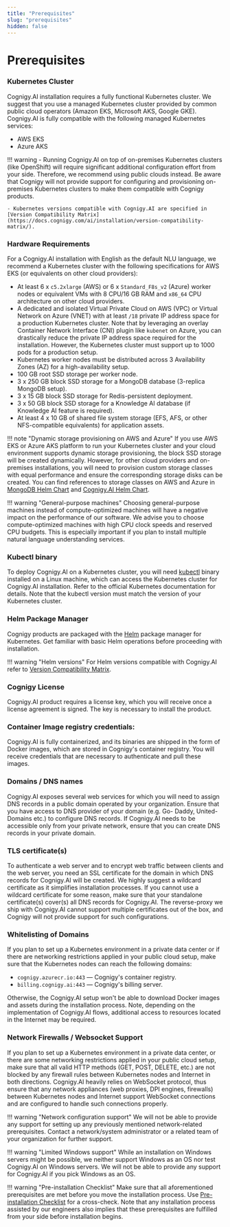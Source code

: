 ```yaml
---
title: "Prerequisites"
slug: "prerequisites"
hidden: false
---
```

# Prerequisites

### Kubernetes Cluster

Cognigy.AI installation requires a fully functional Kubernetes cluster.
We suggest that you use a managed Kubernetes cluster provided by common public cloud operators
(Amazon EKS, Microsoft AKS, Google GKE).
Cognigy.AI is fully compatible with the following managed Kubernetes services:

- AWS EKS
- Azure AKS

!!! warning
    - Running Cognigy.AI on top of on-premises Kubernetes clusters (like OpenShift) will require significant additional configuration effort from your side. Therefore, we recommend using public clouds instead. Be aware that Cognigy will not provide support for configuring and provisioning on-premises Kubernetes clusters to make them compatible with Cognigy products.

    - Kubernetes versions compatible with Cognigy.AI are specified in [Version Compatibility Matrix](https://docs.cognigy.com/ai/installation/version-compatibility-matrix/).

### Hardware Requirements
For a Cognigy.AI installation with English as the default NLU language, we recommend a Kubernetes cluster with the following specifications for AWS EKS (or equivalents on other cloud providers):

- At least 6 x `c5.2xlarge` (AWS) or 6 x `Standard_F8s_v2` (Azure) worker nodes or equivalent VMs with 8 CPU/16 GB RAM and `x86_64` CPU architecture on other cloud providers.
- A dedicated and isolated Virtual Private Cloud on AWS (VPC) or Virtual Network on Azure (VNET) with at least `/18` private IP address space for a production Kubernetes cluster. Note that by leveraging an overlay Container Network Interface (CNI) plugin like `kubenet` on Azure, you can drastically reduce the private IP address space required for the installation. However, the Kubernetes cluster must support up to 1000 pods for a production setup.
- Kubernetes worker nodes must be distributed across 3 Availability Zones (AZ) for a high-availability setup.
- 100 GB root SSD storage per worker node.
- 3 x 250 GB block SSD storage for a MongoDB database (3-replica MongoDB setup).
- 3 x 15 GB block SSD storage for Redis-persistent deployment.
- 3 x 50 GB block SSD storage for a Knowledge AI database (if Knowledge AI feature is required).
- At least 4 x 10 GB of shared file system storage (EFS, AFS, or other NFS-compatible equivalents) for application assets.

!!! note "Dynamic storage provisioning on AWS and Azure"
    If you use AWS EKS or Azure AKS platform to run your Kubernetes cluster and your cloud environment supports dynamic storage provisioning, the block SSD storage will be created dynamically. However, for other cloud providers and on-premises installations, you will need to provision custom storage classes with equal performance and ensure the corresponding storage disks can be created. You can find references to storage classes on AWS and Azure in [MongoDB Helm Chart](https://github.com/Cognigy/cognigy-mongodb-helm-chart/tree/master/cloud-providers) and [Cognigy.AI Helm Chart](https://github.com/Cognigy/cognigy-ai-helm-chart/blob/699853e79f3573b5923b361bda8fc6796bb8cbcf/values.yaml#L4093).

!!! warning "General-purpose machines"
    Choosing general-purpose machines instead of compute-optimized machines will have a negative impact on the performance of our software. We advise you to choose compute-optimized machines with high CPU clock speeds and reserved CPU budgets. This is especially important if you plan to install multiple natural language understanding services.


### Kubectl binary 
To deploy Cognigy.AI on a Kubernetes cluster, you will need [kubectl](https://kubernetes.io/docs/reference/kubectl/) binary installed on a Linux machine, which can access the Kubernetes cluster for Cognigy.AI installation. Refer to the official Kubernetes documentation for details. Note that the kubectl version must match the version of your Kubernetes cluster.

### Helm Package Manager
Cognigy products are packaged with the [Helm](https://helm.sh/) package manager for Kubernetes. Get familiar with basic Helm operations before proceeding with installation.


!!! warning "Helm versions"
    For Helm versions compatible with Cognigy.AI refer to [Version Compatibility Matrix](https://docs.cognigy.com/ai/installation/version-compatibility-matrix/).

### Cognigy License
Cognigy.AI product requires a license key, which you will receive once a license agreement is signed. The key is necessary to install the product.

### Container Image registry credentials:
Cognigy.AI is fully containerized, and its binaries are shipped in the form of Docker images,
which are stored in Cognigy's container registry.
You will receive credentials that are necessary to authenticate and pull these images.

### Domains / DNS names
Cognigy.AI exposes several web services for which you will need to assign DNS records in a public domain operated by your organization. Ensure that you have access to DNS provider of your domain (e.g. Go- Daddy, United-Domains etc.) to configure DNS records. If Cognigy.AI needs to be accessible only from your private network, ensure that you can create DNS records in your private domain.

### TLS certificate(s)
To authenticate a web server and to encrypt web traffic between clients and the web server, you need an SSL certificate for the domain in which DNS records for Cognigy.AI will be created. We highly suggest a wildcard certificate as it simplifies installation processes. If you cannot use a wildcard certificate for some reason, make sure that your standalone certificate(s) cover(s) all DNS records for Cognigy.AI. The reverse-proxy we ship with Cognigy.AI cannot support multiple certificates out of the box, and Cognigy will not provide support for such configurations.

### Whitelisting of Domains
If you plan to set up a Kubernetes environment in a private data center or if there are networking restrictions applied in your public cloud setup, make sure that the Kubernetes nodes can reach the following domains:

- `cognigy.azurecr.io:443` — Cognigy's container registry.
- `billing.cognigy.ai:443` — Cognigy's billing server.

Otherwise, the Cognigy.AI setup won't be able to download Docker images and assets during the installation process.
Note, depending on the implementation of Cognigy.AI flows, additional access to resources located in the Internet may be required.

### Network Firewalls / Websocket Support
If you plan to set up a Kubernetes environment in a private data center, or there are some networking restrictions applied in your public cloud setup, make sure that all valid HTTP methods (GET, POST, DELETE, etc.) are not blocked by any firewall rules between Kubernetes nodes and Internet in both directions. Cognigy.AI heavily relies on WebSocket protocol, thus ensure that any network appliances (web proxies, DPI engines, firewalls) between Kubernetes nodes and Internet support WebSocket connections and are configured to handle such connections properly.

!!! warning "Network configuration support"
    We will not be able to provide any support for setting up any previously mentioned network-related prerequisites. Contact a network/system administrator or a related team of your organization for further support.

!!! warning "Limited Windows support"
    While an installation on Windows servers might be possible, we neither support Windows as an OS nor test Cognigy.AI on Windows servers. We will not be able to provide any support for Cognigy.AI if you pick Windows as an OS.

!!! warning "Pre-installation Checklist"
    Make sure that all aforementioned prerequisites are met before you move the installation process. Use [Pre-installation Checklist](pre-installation-checklist.md) for a cross-check. Note that any installation process assisted by our engineers also implies that these prerequisites are fulfilled from your side before installation begins.